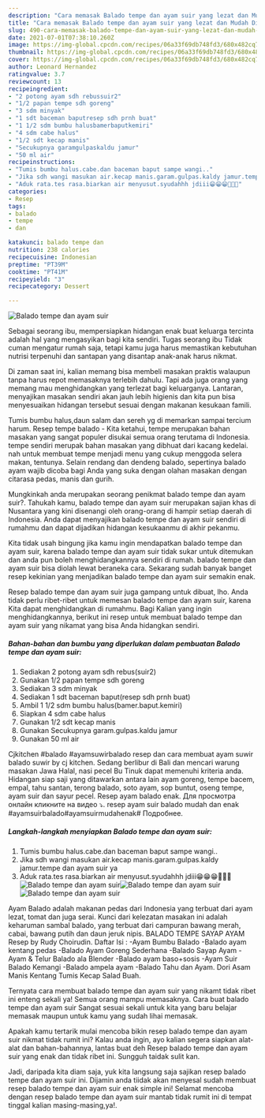 ```yaml
---
description: "Cara memasak Balado tempe dan ayam suir yang lezat dan Mudah Dibuat"
title: "Cara memasak Balado tempe dan ayam suir yang lezat dan Mudah Dibuat"
slug: 490-cara-memasak-balado-tempe-dan-ayam-suir-yang-lezat-dan-mudah-dibuat
date: 2021-07-01T07:38:10.260Z
image: https://img-global.cpcdn.com/recipes/06a33f69db748fd3/680x482cq70/balado-tempe-dan-ayam-suir-foto-resep-utama.jpg
thumbnail: https://img-global.cpcdn.com/recipes/06a33f69db748fd3/680x482cq70/balado-tempe-dan-ayam-suir-foto-resep-utama.jpg
cover: https://img-global.cpcdn.com/recipes/06a33f69db748fd3/680x482cq70/balado-tempe-dan-ayam-suir-foto-resep-utama.jpg
author: Leonard Hernandez
ratingvalue: 3.7
reviewcount: 13
recipeingredient:
- "2 potong ayam sdh rebussuir2"
- "1/2 papan tempe sdh goreng"
- "3 sdm minyak"
- "1 sdt baceman baputresep sdh prnh buat"
- "1 1/2 sdm bumbu halusbamerbaputkemiri"
- "4 sdm cabe halus"
- "1/2 sdt kecap manis"
- "Secukupnya garamgulpaskaldu jamur"
- "50 ml air"
recipeinstructions:
- "Tumis bumbu halus.cabe.dan baceman baput sampe wangi.."
- "Jika sdh wangi masukan air.kecap manis.garam.gulpas.kaldy jamur.tempe dan ayam suir ya"
- "Aduk rata.tes rasa.biarkan air menyusut.syudahhh jdiii😁😁😁🤤🤤🤤"
categories:
- Resep
tags:
- balado
- tempe
- dan

katakunci: balado tempe dan 
nutrition: 238 calories
recipecuisine: Indonesian
preptime: "PT39M"
cooktime: "PT41M"
recipeyield: "3"
recipecategory: Dessert

---
```



![Balado tempe dan ayam suir](https://img-global.cpcdn.com/recipes/06a33f69db748fd3/680x482cq70/balado-tempe-dan-ayam-suir-foto-resep-utama.jpg)

Sebagai seorang ibu, mempersiapkan hidangan enak buat keluarga tercinta adalah hal yang mengasyikan bagi kita sendiri. Tugas seorang ibu Tidak cuman mengatur rumah saja, tetapi kamu juga harus memastikan kebutuhan nutrisi terpenuhi dan santapan yang disantap anak-anak harus nikmat.

Di zaman  saat ini, kalian memang bisa membeli masakan praktis walaupun tanpa harus repot memasaknya terlebih dahulu. Tapi ada juga orang yang memang mau menghidangkan yang terlezat bagi keluarganya. Lantaran, menyajikan masakan sendiri akan jauh lebih higienis dan kita pun bisa menyesuaikan hidangan tersebut sesuai dengan makanan kesukaan famili. 

Tumis bumbu halus,daun salam dan sereh yg di memarkan sampai tercium harum. Resep tempe balado - Kita ketahui, tempe merupakan bahan masakan yang sangat populer disukai semua orang terutama di Indonesia. tempe sendiri merupak bahan masakan yang dibhuat dari kacang kedelai. nah untuk membuat tempe menjadi menu yang cukup menggoda selera makan, tentunya. Selain rendang dan dendeng balado, sepertinya balado ayam wajib dicoba bagi Anda yang suka dengan olahan masakan dengan citarasa pedas, manis dan gurih.

Mungkinkah anda merupakan seorang penikmat balado tempe dan ayam suir?. Tahukah kamu, balado tempe dan ayam suir merupakan sajian khas di Nusantara yang kini disenangi oleh orang-orang di hampir setiap daerah di Indonesia. Anda dapat menyajikan balado tempe dan ayam suir sendiri di rumahmu dan dapat dijadikan hidangan kesukaanmu di akhir pekanmu.

Kita tidak usah bingung jika kamu ingin mendapatkan balado tempe dan ayam suir, karena balado tempe dan ayam suir tidak sukar untuk ditemukan dan anda pun boleh menghidangkannya sendiri di rumah. balado tempe dan ayam suir bisa diolah lewat beraneka cara. Sekarang sudah banyak banget resep kekinian yang menjadikan balado tempe dan ayam suir semakin enak.

Resep balado tempe dan ayam suir juga gampang untuk dibuat, lho. Anda tidak perlu ribet-ribet untuk memesan balado tempe dan ayam suir, karena Kita dapat menghidangkan di rumahmu. Bagi Kalian yang ingin menghidangkannya, berikut ini resep untuk membuat balado tempe dan ayam suir yang nikamat yang bisa Anda hidangkan sendiri.

<!--inarticleads1-->

##### Bahan-bahan dan bumbu yang diperlukan dalam pembuatan Balado tempe dan ayam suir:

1. Sediakan 2 potong ayam sdh rebus(suir2)
1. Gunakan 1/2 papan tempe sdh goreng
1. Sediakan 3 sdm minyak
1. Sediakan 1 sdt baceman baput(resep sdh prnh buat)
1. Ambil 1 1/2 sdm bumbu halus(bamer.baput.kemiri)
1. Siapkan 4 sdm cabe halus
1. Gunakan 1/2 sdt kecap manis
1. Gunakan Secukupnya garam.gulpas.kaldu jamur
1. Gunakan 50 ml air


Cjkitchen #balado #ayamsuwirbalado resep dan cara membuat ayam suwir balado suwir by cj kitchen. Sedang berlibur di Bali dan mencari warung masakan Jawa Halal, nasi pecel Bu Tinuk dapat memenuhi kriteria anda. Hidangan siap saji yang ditawarkan antara lain ayam goreng, tempe bacem, empal, tahu santan, terong balado, soto ayam, sop buntut, oseng tempe, ayam suir dan sayur pecel. Resep ayam balado enak. Для просмотра онлайн кликните на видео ⤵. resep ayam suir balado mudah dan enak #ayamsuirbalado#ayamsuirmudahenak# Подробнее. 

<!--inarticleads2-->

##### Langkah-langkah menyiapkan Balado tempe dan ayam suir:

1. Tumis bumbu halus.cabe.dan baceman baput sampe wangi..
1. Jika sdh wangi masukan air.kecap manis.garam.gulpas.kaldy jamur.tempe dan ayam suir ya
1. Aduk rata.tes rasa.biarkan air menyusut.syudahhh jdiii😁😁😁🤤🤤🤤
<img src="https://img-global.cpcdn.com/steps/201d26012da1ed1b/160x128cq70/balado-tempe-dan-ayam-suir-langkah-memasak-3-foto.jpg" alt="Balado tempe dan ayam suir"><img src="https://img-global.cpcdn.com/steps/ba0c3e410d1b1514/160x128cq70/balado-tempe-dan-ayam-suir-langkah-memasak-3-foto.jpg" alt="Balado tempe dan ayam suir"><img src="https://img-global.cpcdn.com/steps/8cc84ce4ffff28ad/160x128cq70/balado-tempe-dan-ayam-suir-langkah-memasak-3-foto.jpg" alt="Balado tempe dan ayam suir">

Ayam Balado adalah makanan pedas dari Indonesia yang terbuat dari ayam lezat, tomat dan juga serai. Kunci dari kelezatan masakan ini adalah keharuman sambal balado, yang terbuat dari campuran bawang merah, cabai, bawang putih dan daun jeruk nipis. BALADO TEMPE SAYAP AYAM Resep by Rudy Choirudin. Daftar Isi : -Ayam Bumbu Balado -Balado ayam kentang pedas -Balado Ayam Goreng Sederhana -Balado Sayap Ayam -Ayam &amp; Telur Balado ala Blender -Balado ayam baso+sosis -Ayam Suir Balado Kemangi -Balado ampela ayam -Balado Tahu dan Ayam. Dori Asam Manis Kentang Tumis Kecap Salad Buah. 

Ternyata cara membuat balado tempe dan ayam suir yang nikamt tidak ribet ini enteng sekali ya! Semua orang mampu memasaknya. Cara buat balado tempe dan ayam suir Sangat sesuai sekali untuk kita yang baru belajar memasak maupun untuk kamu yang sudah lihai memasak.

Apakah kamu tertarik mulai mencoba bikin resep balado tempe dan ayam suir nikmat tidak rumit ini? Kalau anda ingin, ayo kalian segera siapkan alat-alat dan bahan-bahannya, lantas buat deh Resep balado tempe dan ayam suir yang enak dan tidak ribet ini. Sungguh taidak sulit kan. 

Jadi, daripada kita diam saja, yuk kita langsung saja sajikan resep balado tempe dan ayam suir ini. Dijamin anda tiidak akan menyesal sudah membuat resep balado tempe dan ayam suir enak simple ini! Selamat mencoba dengan resep balado tempe dan ayam suir mantab tidak rumit ini di tempat tinggal kalian masing-masing,ya!.

